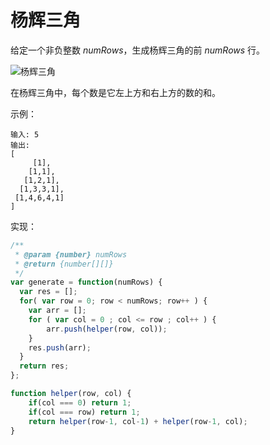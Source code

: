 # 杨辉三角

给定一个非负整数 *numRows*，生成杨辉三角的前 *numRows* 行。

![杨辉三角](https://upload.wikimedia.org/wikipedia/commons/0/0d/PascalTriangleAnimated2.gif)

在杨辉三角中，每个数是它左上方和右上方的数的和。

示例：

```
输入: 5
输出:
[
     [1],
    [1,1],
   [1,2,1],
  [1,3,3,1],
 [1,4,6,4,1]
]
```

实现：

```js
/**
 * @param {number} numRows
 * @return {number[][]}
 */
var generate = function(numRows) {
  var res = [];
  for( var row = 0; row < numRows; row++ ) {
    var arr = [];
    for ( var col = 0 ; col <= row ; col++ ) {
        arr.push(helper(row, col));
    }
    res.push(arr);
  }
  return res;
};

function helper(row, col) {
    if(col === 0) return 1;
    if(col === row) return 1;
    return helper(row-1, col-1) + helper(row-1, col);
}
```
